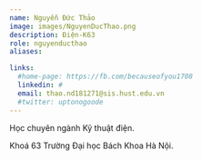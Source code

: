 ```yaml
---
name: Nguyễn Đức Thảo
image: images/NguyenDucThao.png
description: Điện-K63
role: nguyenducthao
aliases:

links:
  #home-page: https://fb.com/becauseofyou1708
  linkedin: #
  email: thao.nd181271@sis.hust.edu.vn
  #twitter: uptonogoode
---
```


Học chuyên ngành Kỹ thuật điện.

Khoá 63 Trường Đại học Bách Khoa Hà Nội.
